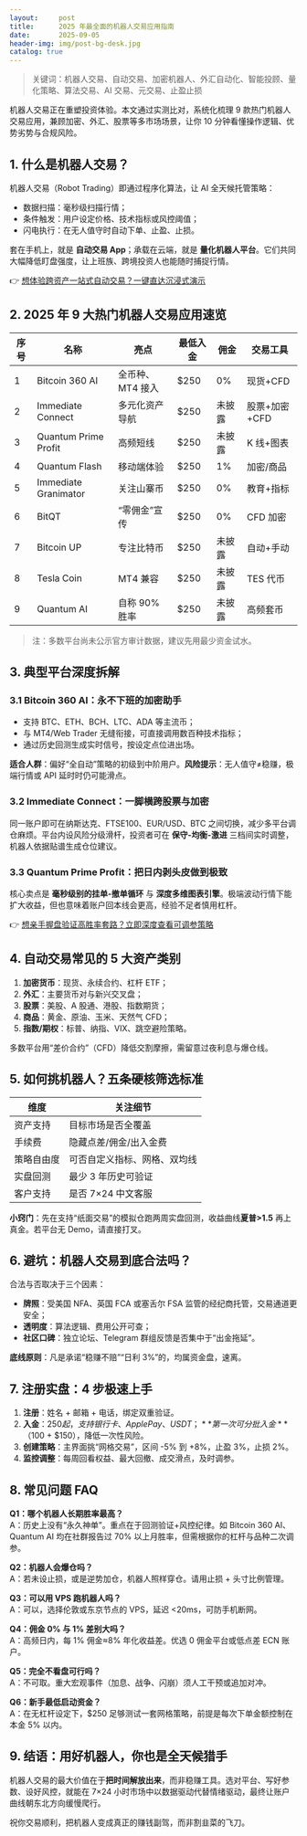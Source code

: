 ```yaml
---
layout:     post
title:      2025 年最全面的机器人交易应用指南
date:       2025-09-05
header-img: img/post-bg-desk.jpg
catalog: true
---
```


> 关键词：机器人交易、自动交易、加密机器人、外汇自动化、智能投顾、量化策略、算法交易、AI 交易、元交易、止盈止损

机器人交易正在重塑投资体验。本文通过实测比对，系统化梳理 9 款热门机器人交易应用，兼顾加密、外汇、股票等多市场场景，让你 10 分钟看懂操作逻辑、优势劣势与合规风险。

## 1. 什么是机器人交易？

机器人交易（Robot Trading）即通过程序化算法，让 AI 全天候托管策略：  
- 数据扫描：毫秒级扫描行情；  
- 条件触发：用户设定价格、技术指标或风控阈值；  
- 闪电执行：在无人值守时自动下单、止盈、止损。  

套在手机上，就是 **自动交易 App**；承载在云端，就是 **量化机器人平台**。它们共同大幅降低盯盘强度，让上班族、跨境投资人也能随时捕捉行情。

👉 [想体验跨资产一站式自动交易？一键直达沉浸式演示](https://okxdog.com/)

## 2. 2025 年 9 大热门机器人交易应用速览

| 序号 | 名称 | 亮点 | 最低入金 | 佣金 | 交易工具 |
|---|---|---|---|---|---|
| 1 | Bitcoin 360 AI | 全币种、MT4 接入 | $250 | 0% | 现货+CFD |
| 2 | Immediate Connect | 多元化资产导航 | $250 | 未披露 | 股票+加密+CFD |
| 3 | Quantum Prime Profit | 高频短线 | $250 | 未披露 | K 线+图表 |
| 4 | Quantum Flash | 移动端体验 | $250 | 1% | 加密/商品 |
| 5 | Immediate Granimator | 关注山寨币 | $250 | 0% | 教育+指标 |
| 6 | BitQT | “零佣金”宣传 | $250 | 0% | CFD 加密 |
| 7 | Bitcoin UP | 专注比特币 | $250 | 未披露 | 自动+手动 |
| 8 | Tesla Coin | MT4 兼容 | $250 | 未披露 | TES 代币 |
| 9 | Quantum AI | 自称 90% 胜率 | $250 | 未披露 | 高频套币 |

> 注：多数平台尚未公示官方审计数据，建议先用最少资金试水。

## 3. 典型平台深度拆解

### 3.1 Bitcoin 360 AI：永不下班的加密助手  
- 支持 BTC、ETH、BCH、LTC、ADA 等主流币；  
- 与 MT4/Web Trader 无缝衔接，可直接调用数百种技术指标；  
- 通过历史回测生成实时信号，按设定点位进出场。  

**适合人群**：偏好“全自动”策略的初级到中阶用户。**风险提示**：无人值守≠稳赚，极端行情或 API 延时时仍可能滑点。

### 3.2 Immediate Connect：一脚横跨股票与加密  
同一账户即可在纳斯达克、FTSE100、EUR/USD、BTC 之间切换，减少多平台调仓麻烦。平台内设风险分级滑杆，投资者可在 **保守-均衡-激进** 三档间实时调整，机器人依据贴谱生成仓位建议。

### 3.3 Quantum Prime Profit：把日内剥头皮做到极致  
核心卖点是 **毫秒级别的挂单-撤单循环** 与 **深度多维图表引擎**。极端波动行情下能扩大收益，但也意味着账户回本线会更高，经验不足者慎用杠杆。

👉 [想亲手握盘验证高胜率套路？立即深度查看可调参策略](https://okxdog.com/)

## 4. 自动交易常见的 5 大资产类别

1. **加密货币**：现货、永续合约、杠杆 ETF；  
2. **外汇**：主要货币对与新兴交叉盘；  
3. **股票**：美股、A 股通、港股、指数期货；  
4. **商品**：黄金、原油、玉米、天然气 CFD；  
5. **指数/期权**：标普、纳指、VIX、跳空避险策略。  

多数平台用“差价合约”（CFD）降低交割摩擦，需留意过夜利息与爆仓线。

## 5. 如何挑机器人？五条硬核筛选标准

| 维度 | 关注细节 |
|---|---|
| 资产支持 | 目标市场是否全覆盖 |
| 手续费 | 隐藏点差/佣金/出入金费 |
| 策略自由度 | 可否自定义指标、网格、双均线 |
| 实盘回测 | 最少 3 年历史可验证 |
| 客户支持 | 是否 7×24 中文客服 |

**小窍门**：先在支持“纸面交易”的模拟仓跑两周实盘回测，收益曲线**夏普>1.5** 再上真金。若平台无 Demo，请直接打叉。

## 6. 避坑：机器人交易到底合法吗？

合法与否取决于三个因素：  
- **牌照**：受美国 NFA、英国 FCA 或塞舌尔 FSA 监管的经纪商托管，交易通道更安全；  
- **透明度**：算法逻辑、费用公开可查；  
- **社区口碑**：独立论坛、Telegram 群组反馈是否集中于“出金拖延”。  

**底线原则**：凡是承诺“稳赚不赔”“日利 3%”的，均属资金盘，速离。

## 7. 注册实盘：4 步极速上手

1. **注册**：姓名 + 邮箱 + 电话，绑定双重验证。  
2. **入金**：$250 起，支持银行卡、Apple Pay、USDT；**第一次可分批入金**（$100 + $150），降低一次性风险。  
3. **创建策略**：主界面挑“网格交易”，区间 -5% 到 +8%，止盈 3%，止损 2%。  
4. **监控调整**：每周回看权益、最大回撤、成交滑点，及时调参。

## 8. 常见问题 FAQ

**Q1：哪个机器人长期胜率最高？**  
A：历史上没有“永久神单”。重点在于回测验证+风控纪律。如 Bitcoin 360 AI、Quantum AI 均在社群报告过 70% 以上月胜率，但需根据你的杠杆与品种二次调参。

**Q2：机器人会爆仓吗？**  
A：若未设止损，或是逆势加仓，机器人照样穿仓。请用止损 + 头寸比例管理。

**Q3：可以用 VPS 跑机器人吗？**  
A：可以，选择伦敦或东京节点的 VPS，延迟 <20ms，可防手机断网。

**Q4：佣金 0% 与 1% 差别大吗？**  
A：高频日内，每 1% 佣金≈8% 年化收益差。优选 0 佣金平台或低点差 ECN 账户。

**Q5：完全不看盘可行吗？**  
A：不可取。重大宏观事件（加息、战争、闪崩）须人工干预或追加对冲。

**Q6：新手最低启动资金？**  
A：在无杠杆设定下，$250 足够测试一套网格策略，前提是每次下单金额控制在本金 5% 以内。

## 9. 结语：用好机器人，你也是全天候猎手

机器人交易的最大价值在于**把时间解放出来**，而非稳赚工具。选对平台、写好参数、设好风控，就能在 7×24 小时市场中以数据驱动代替情绪驱动，最终让账户曲线朝东北方向缓慢爬行。

祝你交易顺利，把机器人变成真正的赚钱副驾，而非割韭菜的飞刀。